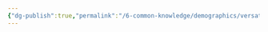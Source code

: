 ```yaml
---
{"dg-publish":true,"permalink":"/6-common-knowledge/demographics/versatile-heritages/mixed-lineage/fey-lineage/"}
---
```


